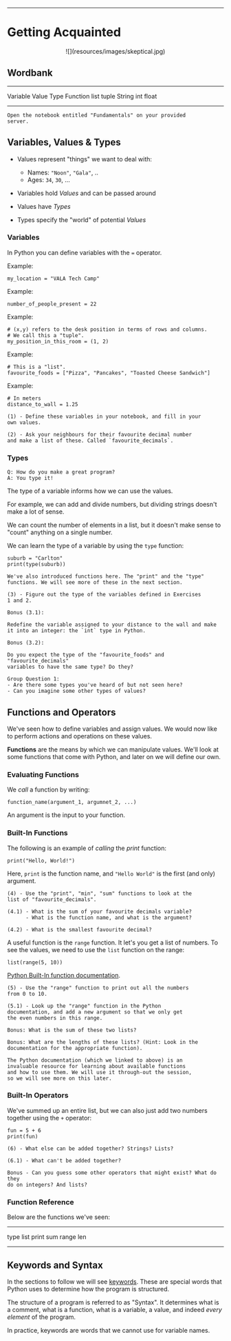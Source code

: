 
----

# Getting Acquainted


<center>
![](resources/images/skeptical.jpg)
</center>


## Wordbank

-----------       -------------     ------------
Variable          Value             Type
Function          list              tuple
String            int               float
-----------       -------------     ------------

```instruction
Open the notebook entitled "Fundamentals" on your provided 
server.
```

## Variables, Values & Types

- Values represent "things" we want to deal with:
    - Names: `"Noon"`, `"Gala"`, ..
    - Ages: `34`, `30`, ...

- Variables hold _Values_ and can be passed around
- Values have _Types_
- Types specify the "world" of potential _Values_



### Variables

In Python you can define variables with the `=` operator.

Example:
```{data-language=python}
my_location = "VALA Tech Camp"
```

Example:
```{data-language=python}
number_of_people_present = 22
```

Example:
```{data-language=python}
# (x,y) refers to the desk position in terms of rows and columns.
# We call this a "tuple".
my_position_in_this_room = (1, 2)
```

Example:
```{data-language=python}
# This is a "list".
favourite_foods = ["Pizza", "Pancakes", "Toasted Cheese Sandwich"]
```

Example:
```{data-language=python}
# In meters
distance_to_wall = 1.25
```

```instruction
(1) - Define these variables in your notebook, and fill in your
own values.
```

```instruction
(2) - Ask your neighbours for their favourite decimal number
and make a list of these. Called `favourite_decimals`.
```


### Types

```
Q: How do you make a great program?
A: You type it!
```

The type of a variable informs how we can use the values.

For example, we can add and divide numbers, but dividing strings
doesn't make a lot of sense.

We can count the number of elements in a list, but it doesn't make
sense to "count" anything on a single number.

We can learn the type of a variable by using the `type` function:

```{data-language=python}
suburb = "Carlton"
print(type(suburb))
```

```note
We've also introduced functions here. The "print" and the "type"
functions. We will see more of these in the next section.
```

```instruction
(3) - Figure out the type of the variables defined in Exercises 
1 and 2.

Bonus (3.1): 

Redefine the variable assigned to your distance to the wall and make
it into an integer: the `int` type in Python.

Bonus (3.2): 

Do you expect the type of the "favourite_foods" and "favourite_decimals"
variables to have the same type? Do they?
```


```open
Group Question 1: 
- Are there some types you've heard of but not seen here? 
- Can you imagine some other types of values?  
```


## Functions and Operators

We've seen how to define variables and assign values. We would now
like to perform actions and operations on these values. 

**Functions** are the means by which we can manipulate values. We'll look at
some functions that come with Python, and later on we will define our own.

### Evaluating Functions

We _call_ a function by writing:


```{data-language=python}
function_name(argument_1, argumnet_2, ...)
```

An argument is the input to your function.

### Built-In Functions


The following is an example of _calling_ the _print_ function:
```{data-language=python}
print("Hello, World!")
```

Here, `print` is the function name, and `"Hello World"` is the first (and
only) argument.


```instruction
(4) - Use the "print", "min", "sum" functions to look at the 
list of "favourite_decimals".

(4.1) - What is the sum of your favourite decimals variable?
      - What is the function name, and what is the argument?

(4.2) - What is the smallest favourite decimal?
```


A useful function is the `range` function. It let's you get a list of numbers.
To see the values, we need to use the `list` function on the range:

```{data-language=python}
list(range(5, 10))
```

[Python Built-In function
documentation](https://docs.python.org/3/library/functions.html).

```instruction
(5) - Use the "range" function to print out all the numbers 
from 0 to 10.

(5.1) - Look up the "range" function in the Python 
documentation, and add a new argument so that we only get 
the even numbers in this range.

Bonus: What is the sum of these two lists?

Bonus: What are the lengths of these lists? (Hint: Look in the 
documentation for the appropriate function).
```

```note
The Python documentation (which we linked to above) is an 
invaluable resource for learning about available functions 
and how to use them. We will use it through-out the session, 
so we will see more on this later.
```


### Built-In Operators

We've summed up an entire list, but we can also just add two
numbers together using the `+` operator:

```{data-language=python}
fun = 5 + 6
print(fun)
```

```instruction
(6) - What else can be added together? Strings? Lists?

(6.1) - What can't be added together?

Bonus - Can you guess some other operators that might exist? What do they 
do on integers? And lists?
```

### Function Reference

Below are the functions we've seen:

-----------       -------------     ------------
type              list              print
sum               range             len
-----------       -------------     ------------



## Keywords and Syntax

In the sections to follow we will see
[keywords](https://docs.python.org/3/reference/lexical_analysis.html#keywords).
These are special words that Python uses to determine how the program is
structured.

The structure of a program is referred to as "Syntax". It determines
what is a comment, what is a function, what is a variable, a value,
and indeed _every element_ of the program.

In practice, keywords are words that we cannot use for variable names.
